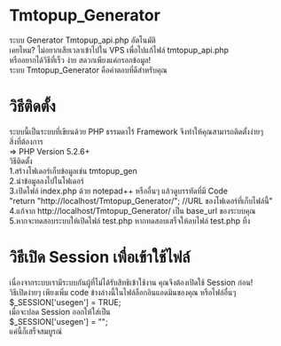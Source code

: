 Tmtopup_Generator
=================

ระบบ Generator Tmtopup_api.php อัตโนมัติ<br>
เคยไหม? ไม่อยากเสียเวลาเข้าไปใน VPS เพื่อไปแก้ไฟล์ tmtopup_api.php<br>
หรืออยากได้วิธีที่เร็ว ง่าย สดวกเพียงแค่กรอกข้อมูล!<br>
ระบบ Tmtopup_Generator คือคำตอบที่ดีสำหรับคุณ

วิธีติดตั้ง
=================

ระบบนี้เป็นระบบที่เขียนด้วย PHP ธรรมดาไร้ Framework จึงทำให้คุณสามารถติดตั้งง่ายๆ<br>
สิ่งที่ต้องการ<br>
=> PHP Version 5.2.6+<br>
วิธีติดตั้ง<br>
1.สร้างโฟเดอร์เก็บข้อมูลเช่น tmtopup_gen <br>
2.นำข้อมูลลงไปในโฟเดอร์<br>
3.เปิดไฟล์ index.php ด้วย notepad++ หรืออื่นๆ แล้วดูบรรทัดที่มี Code<br>
"return "http://localhost/Tmtopup_Generator/"; //URL ของโฟเดอร์ที่เก็บไฟล์นี้"<br>
4.แก้จาก http://localhost/Tmtopup_Generator/ เป็น base_url ของระบบคุณ <br>
5.หากจะทดสอบระบบให้เปิดไฟล์ test.php หากทดสอบเสร็จให้ลบไฟล์ test.php ทิ้ง

วิธีเปิด Session เพื่อเข้าใช้ไฟล์
=================

เนื่องจากระบบเรามีระบบกันผู้ที่ไม่ได้รับสิทธิเข้าใช้งาน คุณจึงต้องเปิดใช้ Session ก่อน!<br>
วิธีเปิดง่ายๆ เพียงเพิ่ม code ข้างล่างนี้ในไฟล์ล็อกอินแอดมินของคุณ หรือไฟล์อื่นๆ<br>
$_SESSION['usegen'] = TRUE;<br>
เมื่อจะปลด Session ออกให้ใส่เป็น<br>
$_SESSION['usegen'] = "";<br>
แค่นี้ก็เสร็จสมบูรณ์ 
